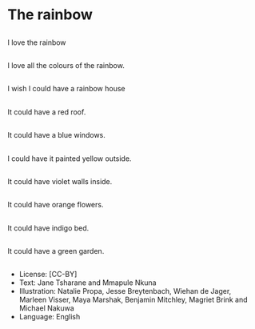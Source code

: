 # The rainbow

##
I love the rainbow

##
I love all the colours of
the rainbow.

##
I wish I could have a
rainbow house

##
It could have a red roof.

##
It could have a blue
windows.

##
I could have it painted yellow
outside.

##
It could have violet
walls inside.

##
It could have orange
flowers.

##
It could have indigo bed.

##
It could have a green
garden.

##
* License: [CC-BY]
* Text: Jane Tsharane and Mmapule Nkuna
* Illustration: Natalie Propa, Jesse Breytenbach, Wiehan de Jager, Marleen Visser, Maya Marshak, Benjamin Mitchley, Magriet Brink and Michael Nakuwa
* Language: English
